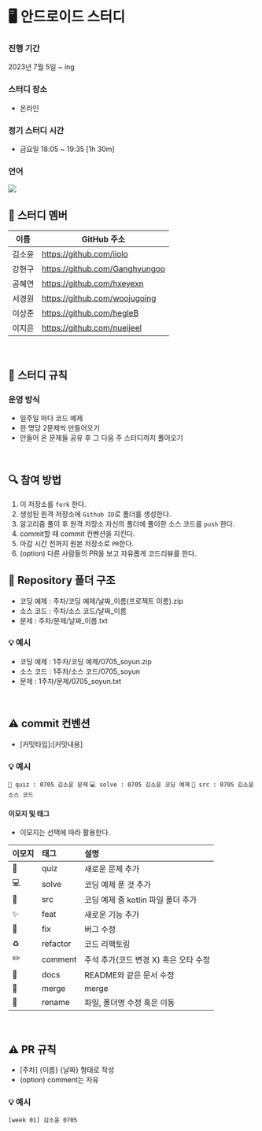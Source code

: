# 🖥 안드로이드 스터디
### 진행 기간
2023년 7월 5일 ~ ing

### 스터디 장소
- 온라인
### 정기 스터디 시간
- 금요일 18:05 ~ 19:35 [1h 30m]
### 언어
<img src="https://img.shields.io/badge/kotlin-007396.svg?&style=for-the-badge&logo=kotlin&logoColor=white"> 


<br/>


## 🙌 스터디 멤버
이름|GitHub 주소|
---|---|
김소윤|https://github.com/iiolo
강현구|https://github.com/Ganghyungoo
공혜연|https://github.com/hxeyexn
서경원|https://github.com/woojugoing
이상준|https://github.com/hegleB
이지은|https://github.com/nueijeel

<br/>

## 📌 스터디 규칙

### 운영 방식
- 일주일 마다 코드 예제
- 한 명당 2문제씩 만들어오기
- 만들어 온 문제들 공유 후 그 다음 주 스터디까지 풀어오기



<br/>

## 🔍 참여 방법
1. 이 저장소를 `fork` 한다.
2. 생성된 원격 저장소에 `Github ID`로 폴더를 생성한다.
3. 알고리즘 풀이 후 원격 저장소 자신의 폴더에 풀이한 소스 코드를 `push` 한다.
4. commit할 때 commit 컨벤션을 지킨다.
5. 마감 시간 전까지 원본 저장소로 `PR`한다.
6. (option) 다른 사람들의 PR을 보고 자유롭게 코드리뷰를 한다.


## 📁 Repository 폴더 구조
- 코딩 예제 : 주차/코딩 예제/날짜_이름(프로젝트 이름).zip
- 소스 코드 : 주차/소스 코드/날짜_이름
- 문제 : 주차/문제/날짜_이름.txt

### 💡 예시
- 코딩 예제 : 1주차/코딩 예제/0705_soyun.zip
- 소스 코드 : 1주차/소스 코드/0705_soyun
- 문제 : 1주차/문제/0705_soyun.txt

<br/>

## ⚠️ commit 컨벤션
- \[커밋타입]:[커밋내용]

### 💡 예시
`📎 quiz : 0705 김소윤 문제`
`💻 solve : 0705 김소윤 코딩 예제`
`📁 src : 0705 김소윤 소스 코드`

#### 이모지 및 태그
- 이모지는 선택에 따라 활용한다.

| 이모지 | 태그       | 설명                      |
|:----|:---------|:------------------------|
|📎   | quiz    | 새로운 문제 추가               |
|💻   |  solve  | 코딩 예제 푼 것 추가           |
| 📁 |  src  | 코딩 예제 중 kotlin 파일 폴더 추가  |
| ✨   | feat     | 새로운 기능 추가               |
| 🐛  | fix      | 버그 수정                   |
| ♻️  | refactor | 코드 리팩토링                 |
| ✏️  | comment  | 주석 추가(코드 변경 X) 혹은 오타 수정 |
| 📝  | docs     | README와 같은 문서 수정        |
| 🔀  | merge    | merge                   |
| 🚚  | rename   | 파일, 폴더명 수정 혹은 이동        |


<br/>

## ⚠️ PR 규칙

- [주차] {이름} {날짜} 형태로 작성
- (option) comment는 자유

### 💡 예시
`[week 01] 김소윤 0705`
